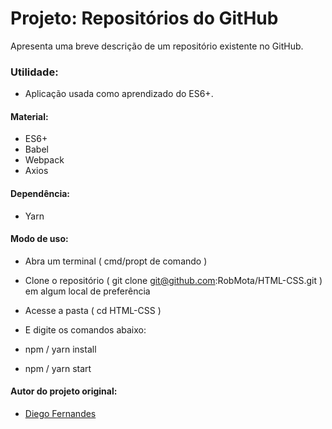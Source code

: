 # Projeto: Repositórios do GitHub
Apresenta uma breve descrição de um repositório existente no GitHub.

### Utilidade:
* Aplicação usada como aprendizado do ES6+.

#### Material:
* ES6+
* Babel
* Webpack
* Axios

#### Dependência:
* Yarn

#### Modo de uso:
* Abra um terminal ( cmd/propt de comando )
* Clone o repositório ( git clone git@github.com:RobMota/HTML-CSS.git ) em algum local de preferência
* Acesse a pasta ( cd HTML-CSS )
* E digite os comandos abaixo:

* npm / yarn install
* npm / yarn start

#### Autor do projeto original:
* [Diego Fernandes](https://github.com/diego3g)
